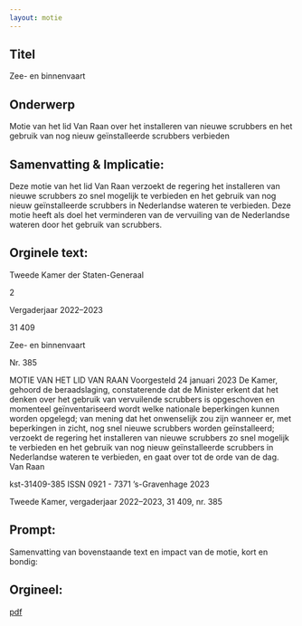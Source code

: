 ```yaml
---
layout: motie
---
```

## Titel
Zee- en binnenvaart
## Onderwerp
Motie van het lid Van Raan over het installeren van nieuwe scrubbers en het gebruik van nog nieuw geïnstalleerde scrubbers verbieden 
## Samenvatting & Implicatie:

Deze motie van het lid Van Raan verzoekt de regering het installeren van nieuwe scrubbers zo snel mogelijk te verbieden en het gebruik van nog nieuw geïnstalleerde scrubbers in Nederlandse wateren te verbieden. Deze motie heeft als doel het verminderen van de vervuiling van de Nederlandse wateren door het gebruik van scrubbers.
## Orginele text:


Tweede Kamer der Staten-Generaal

2

Vergaderjaar 2022–2023

31 409

Zee- en binnenvaart

Nr. 385

MOTIE VAN HET LID VAN RAAN
Voorgesteld 24 januari 2023
De Kamer,
gehoord de beraadslaging,
constaterende dat de Minister erkent dat het denken over het gebruik van
vervuilende scrubbers is opgeschoven en momenteel geïnventariseerd
wordt welke nationale beperkingen kunnen worden opgelegd;
van mening dat het onwenselijk zou zijn wanneer er, met beperkingen in
zicht, nog snel nieuwe scrubbers worden geïnstalleerd;
verzoekt de regering het installeren van nieuwe scrubbers zo snel
mogelijk te verbieden en het gebruik van nog nieuw geïnstalleerde
scrubbers in Nederlandse wateren te verbieden,
en gaat over tot de orde van de dag.
Van Raan

kst-31409-385
ISSN 0921 - 7371
’s-Gravenhage 2023

Tweede Kamer, vergaderjaar 2022–2023, 31 409, nr. 385


## Prompt:
Samenvatting van bovenstaande text en impact van de motie, kort en bondig:

## Orgineel:
[pdf](https://gegevensmagazijn.tweedekamer.nl/OData/v4/2.0/Document(b3aa9d57-e166-452d-80b9-332eb94dbc1e)/resource)
